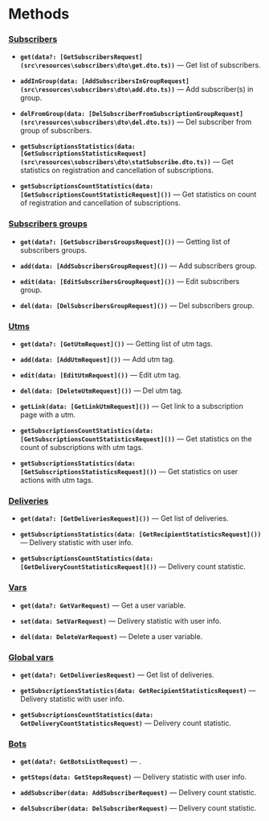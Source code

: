 # Methods

### [Subscribers](https://help.senler.ru/senler/dev/api/methods/podpischiki)
- **`get(data?: [GetSubscribersRequest](src\resources\subscribers\dto\get.dto.ts))`** — Get list of subscribers.

- **`addInGroup(data: [AddSubscribersInGroupRequest](src\resources\subscribers\dto\add.dto.ts))`** — Add subscriber(s) in group.

- **`delFromGroup(data: [DelSubscriberFromSubscriptionGroupRequest](src\resources\subscribers\dto\del.dto.ts))`** — Del subscriber from group of subscribers.

- **`getSubscriptionsStatistics(data: [GetSubscriptionsStatisticsRequest](src\resources\subscribers\dto\statSubscribe.dto.ts))`** — Get statistics on registration and cancellation of subscriptions.

- **`getSubscriptionsCountStatistics(data: [GetSubscriptionsCountStatisticRequest]())`** — Get statistics on count of registration and cancellation of subscriptions.

### [Subscribers groups](https://help.senler.ru/senler/dev/api/methods/gruppy-podpischikov)
- **`get(data?: [GetSubscribersGroupsRequest]())`** — Getting list of subscribers groups.

- **`add(data: [AddSubscribersGroupRequest]())`** — Add subscribers group.

- **`edit(data: [EditSubscribersGroupRequest]())`** — Edit subscribers group.

- **`del(data: [DelSubscribersGroupRequest]())`** — Del subscribers group.

### [Utms](https://help.senler.ru/senler/dev/api/methods/metki)
- **`get(data?: [GetUtmRequest]())`** — Getting list of utm tags.

- **`add(data: [AddUtmRequest]())`** — Add utm tag.

- **`edit(data: [EditUtmRequest]())`** — Edit utm tag.

- **`del(data: [DeleteUtmRequest]())`** — Del utm tag.

- **`getLink(data: [GetLinkUtmRequest]())`** — Get link to a subscription page with a utm.

- **`getSubscriptionsCountStatistics(data: [GetSubscriptionsCountStatisticsRequest]())`** — Get statistics on the count of subscriptions with utm tags.

- **`getSubscriptionsStatistics(data: [GetSubscriptionsStatisticsRequest]())`** — Get statistics on user actions with utm tags.

### [Deliveries](https://help.senler.ru/senler/dev/api/methods/rassylki)
- **`get(data?: [GetDeliveriesRequest]())`** — Get list of deliveries.

- **`getSubscriptionsStatistics(data: [GetRecipientStatisticsRequest]())`** — Delivery statistic with user info.

- **`getSubscriptionsCountStatistics(data: [GetDeliveryCountStatisticsRequest]())`** — Delivery count statistic.

### [Vars](https://help.senler.ru/senler/dev/api/methods/peremennye-podpischikov)
- **`get(data?: GetVarRequest)`** — Get a user variable.

- **`set(data: SetVarRequest)`** — Delivery statistic with user info.

- **`del(data: DeleteVarRequest)`** — Delete a user variable.

### [Global vars](https://help.senler.ru/senler/dev/api/methods/globalnye-peremennye-podpischikov)
- **`get(data?: GetDeliveriesRequest)`** — Get list of deliveries.

- **`getSubscriptionsStatistics(data: GetRecipientStatisticsRequest)`** — Delivery statistic with user info.

- **`getSubscriptionsCountStatistics(data: GetDeliveryCountStatisticsRequest)`** — Delivery count statistic.

### [Bots](https://help.senler.ru/senler/dev/api/methods/boty)
- **`get(data?: GetBotsListRequest)`** — .

- **`getSteps(data: GetStepsRequest)`** — Delivery statistic with user info.

- **`addSubscriber(data: AddSubscriberRequest)`** — Delivery count statistic.

- **`delSubscriber(data: DelSubscriberRequest)`** — Delivery count statistic.
